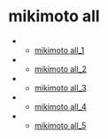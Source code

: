 # mikimoto all
* * [mikimoto all_1](./mikimoto%20all_1.md) 
* * [mikimoto all_2](./mikimoto%20all_2.md) 
* * [mikimoto all_3](./mikimoto%20all_3.md) 
* * [mikimoto all_4](./mikimoto%20all_4.md) 
* * [mikimoto all_5](./mikimoto%20all_5.md) 
